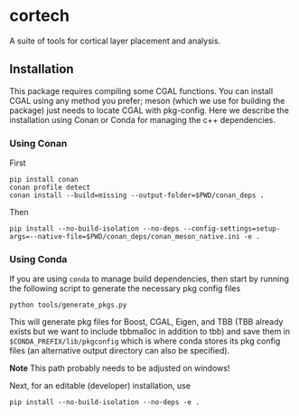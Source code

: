 # cortech
A suite of tools for cortical layer placement and analysis.

## Installation

This package requires compiling some CGAL functions. You can install CGAL using any method you prefer; meson (which we use for building the package) just needs to locate CGAL with pkg-config. Here we describe the installation using Conan or Conda for managing the c++ dependencies.

### Using Conan

First

    pip install conan
    conan profile detect
    conan install --build=missing --output-folder=$PWD/conan_deps .

Then

    pip install --no-build-isolation --no-deps --config-settings=setup-args=--native-file=$PWD/conan_deps/conan_meson_native.ini -e .

### Using Conda
If you are using `conda` to manage build dependencies, then start by running the following script to generate the necessary pkg config files

    python tools/generate_pkgs.py

This will generate pkg files for Boost, CGAL, Eigen, and TBB (TBB already exists but we want to include tbbmalloc in addition to tbb) and save them in `$CONDA_PREFIX/lib/pkgconfig` which is where conda stores its pkg config files (an alternative output directory can also be specified).

**Note** This path probably needs to be adjusted on windows!

Next, for an editable (developer) installation, use

    pip install --no-build-isolation --no-deps -e .
